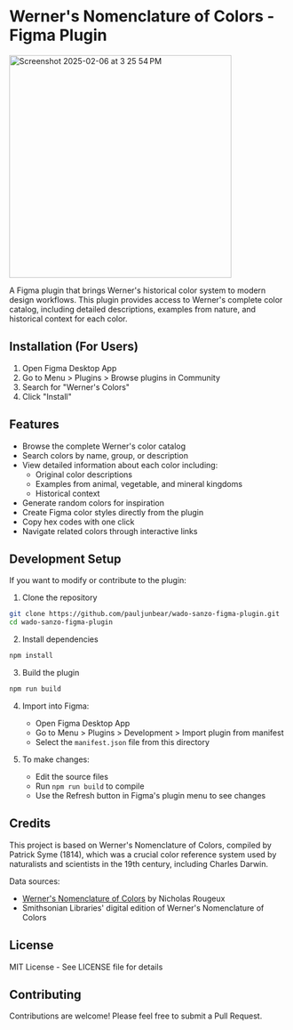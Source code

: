 # Werner's Nomenclature of Colors - Figma Plugin
<img width="400" alt="Screenshot 2025-02-06 at 3 25 54 PM" src="https://github.com/user-attachments/assets/134707c2-219a-41bd-a426-ef3e17005323" />

A Figma plugin that brings Werner's historical color system to modern design workflows. This plugin provides access to Werner's complete color catalog, including detailed descriptions, examples from nature, and historical context for each color.

## Installation (For Users)

1. Open Figma Desktop App
2. Go to Menu > Plugins > Browse plugins in Community
3. Search for "Werner's Colors"
4. Click "Install"

## Features

- Browse the complete Werner's color catalog
- Search colors by name, group, or description
- View detailed information about each color including:
  - Original color descriptions
  - Examples from animal, vegetable, and mineral kingdoms
  - Historical context
- Generate random colors for inspiration
- Create Figma color styles directly from the plugin
- Copy hex codes with one click
- Navigate related colors through interactive links

## Development Setup

If you want to modify or contribute to the plugin:

1. Clone the repository
```bash
git clone https://github.com/pauljunbear/wado-sanzo-figma-plugin.git
cd wado-sanzo-figma-plugin
```

2. Install dependencies
```bash
npm install
```

3. Build the plugin
```bash
npm run build
```

4. Import into Figma:
   - Open Figma Desktop App
   - Go to Menu > Plugins > Development > Import plugin from manifest
   - Select the `manifest.json` file from this directory

5. To make changes:
   - Edit the source files
   - Run `npm run build` to compile
   - Use the Refresh button in Figma's plugin menu to see changes

## Credits

This project is based on Werner's Nomenclature of Colors, compiled by Patrick Syme (1814), which was a crucial color reference system used by naturalists and scientists in the 19th century, including Charles Darwin.

Data sources:
- [Werner's Nomenclature of Colors](https://www.c82.net/werner) by Nicholas Rougeux
- Smithsonian Libraries' digital edition of Werner's Nomenclature of Colors

## License

MIT License - See LICENSE file for details

## Contributing

Contributions are welcome! Please feel free to submit a Pull Request.
